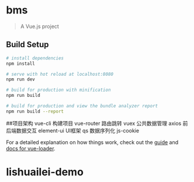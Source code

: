 # bms

> A Vue.js project

## Build Setup

``` bash
# install dependencies
npm install

# serve with hot reload at localhost:8080
npm run dev

# build for production with minification
npm run build

# build for production and view the bundle analyzer report
npm run build --report
```

##项目架构
vue-cli 构建项目
vue-router 路由跳转
vuex 公共数据管理
axios 前后端数据交互
element-ui UI框架
qs 数据序列化
js-cookie

For a detailed explanation on how things work, check out the [guide](http://vuejs-templates.github.io/webpack/) and [docs for vue-loader](http://vuejs.github.io/vue-loader).
# lishuailei-demo
